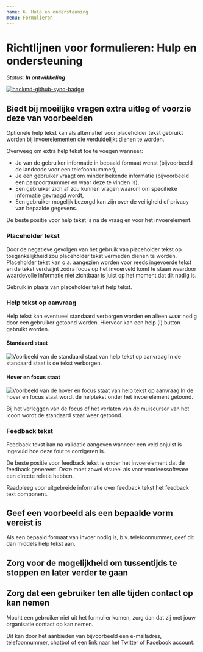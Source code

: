 ```yaml
---
name: 6. Hulp en ondersteuning
menu: Formulieren
---
```


# Richtlijnen voor formulieren: Hulp en ondersteuning

_Status: **In ontwikkeling**_

[![hackmd-github-sync-badge](https://hackmd.io/O2RDX5szRBu-Tsml6ON4MA/badge)](https://hackmd.io/O2RDX5szRBu-Tsml6ON4MA)

## Biedt bij moeilijke vragen extra uitleg of voorzie deze van voorbeelden

Optionele help tekst kan als alternatief voor placeholder tekst gebruikt worden bij invoerelementen die verduidelijkt dienen te worden.

Overweeg om extra help tekst toe te voegen wanneer:

- Je van de gebruiker informatie in bepaald formaat wenst (bijvoorbeeld de landcode voor een telefoonnummer),
- Je een gebruiker vraagt om minder bekende informatie (bijvoorbeeld een paspoortnummer en waar deze te vinden is),
- Een gebruiker zich af zou kunnen vragen waarom om specifieke informatie gevraagd wordt,
- Een gebruiker mogelijk bezorgd kan zijn over de veiligheid of privacy van bepaalde gegevens.

De beste positie voor help tekst is na de vraag en voor het invoerelement.

### Placeholder tekst

Door de negatieve gevolgen van het gebruik van placeholder tekst op toegankelijkheid zou placeholder tekst vermeden dienen te worden. Placeholder tekst kan o.a. aangezien worden voor reeds ingevoerde tekst en de tekst verdwijnt zodra focus op het invoerveld komt te staan waardoor waardevolle informatie niet zichtbaar is juist op het moment dat dit nodig is.

Gebruik in plaats van placeholder tekst help tekst.

### Help tekst op aanvraag

Help tekst kan eventueel standaard verborgen worden en alleen waar nodig door een gebruiker getoond worden. Hiervoor kan een help (i) button gebruikt worden.

#### Standaard staat

![Voorbeeld van de standaard staat van help tekst op aanvraag](https://i.imgur.com/APvKjcc.png)
In de standaard staat is de tekst verborgen.

#### Hover en focus staat

![Voorbeeld van de hover en focus staat van help tekst op aanvraag](https://i.imgur.com/y2Ah2qK.png)
In de hover en focus staat wordt de helptekst onder het invoerelement getoond.

Bij het verleggen van de focus of het verlaten van de muiscursor van het icoon wordt de standaard staat weer getoond.

### Feedback tekst

Feedback tekst kan na validatie aangeven wanneer een veld onjuist is ingevuld hoe deze fout te corrigeren is.

De beste positie voor feedback tekst is onder het invoerelement dat de feedback genereert. Deze moet zowel visueel als voor voorleessoftware een directe relatie hebben.

Raadpleeg voor uitgebreide informatie over feedback tekst het feedback text component.

## Geef een voorbeeld als een bepaalde vorm vereist is

Als een bepaald formaat van invoer nodig is, b.v. telefoonnummer, geef dit dan middels help tekst aan.

## Zorg voor de mogelijkheid om tussentijds te stoppen en later verder te gaan

## Zorg dat een gebruiker ten alle tijden contact op kan nemen

Mocht een gebruiker niet uit het formulier komen, zorg dan dat zij met jouw organisatie contact op kan nemen.

Dit kan door het aanbieden van bijvoorbeeld een e-mailadres, telefoonnummer, chatbot of een link naar het Twitter of Facebook account.
